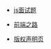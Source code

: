 * [js面试题](./web/js面试题.html)
* [前端之路](./web/web-front-end.html)

* [版权声明页](./copyright/copy-right.html)